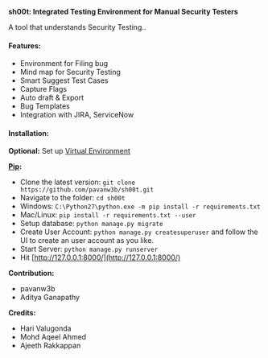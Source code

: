 **sh00t: Integrated Testing Environment for Manual Security Testers**

A tool that understands Security Testing..

#### Features:
- Environment for Filing bug
- Mind map for Security Testing
- Smart Suggest Test Cases
- Capture Flags
- Auto draft & Export
- Bug Templates
- Integration with JIRA, ServiceNow


#### Installation:
**Optional:** Set up [Virtual Environment](http://docs.python-guide.org/en/latest/dev/virtualenvs/)

**[Pip](https://pypi.python.org/pypi/pip):**
* Clone the latest version: `git clone https://github.com/pavanw3b/sh00t.git
`
* Navigate to the folder: `cd sh00t`
* Windows: `C:\Python27\python.exe -m pip install -r requirements.txt`
* Mac/Linux: `pip install -r requirements.txt --user`
* Setup database: `python manage.py migrate`
* Create User Account: `python manage.py createsuperuser` and follow the UI to create an user account as you like.
* Start Server: `python manage.py runserver`
* Hit [http://127.0.0.1:8000/](http://127.0.0.1:8000/)

**Contribution:**
- pavanw3b
- Aditya Ganapathy

**Credits:**
- Hari Valugonda
- Mohd Aqeel Ahmed
- Ajeeth Rakkappan
